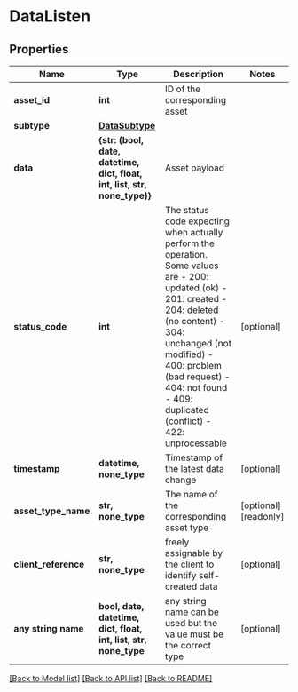 # DataListen


## Properties
Name | Type | Description | Notes
------------ | ------------- | ------------- | -------------
**asset_id** | **int** | ID of the corresponding asset | 
**subtype** | [**DataSubtype**](DataSubtype.md) |  | 
**data** | **{str: (bool, date, datetime, dict, float, int, list, str, none_type)}** | Asset payload | 
**status_code** | **int** | The status code expecting when actually perform the operation. Some values are - 200: updated (ok)  - 201: created - 204: deleted (no content) - 304: unchanged (not modified) - 400: problem (bad request) - 404: not found - 409: duplicated (conflict) - 422: unprocessable  | [optional] 
**timestamp** | **datetime, none_type** | Timestamp of the latest data change | [optional] 
**asset_type_name** | **str, none_type** | The name of the corresponding asset type | [optional] [readonly] 
**client_reference** | **str, none_type** | freely assignable by the client to identify self-created data | [optional] 
**any string name** | **bool, date, datetime, dict, float, int, list, str, none_type** | any string name can be used but the value must be the correct type | [optional]

[[Back to Model list]](../README.md#documentation-for-models) [[Back to API list]](../README.md#documentation-for-api-endpoints) [[Back to README]](../README.md)


